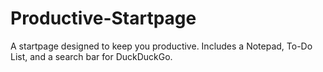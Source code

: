 # Productive-Startpage
 A startpage designed to keep you productive. Includes a Notepad, To-Do List, and a search bar for DuckDuckGo.
